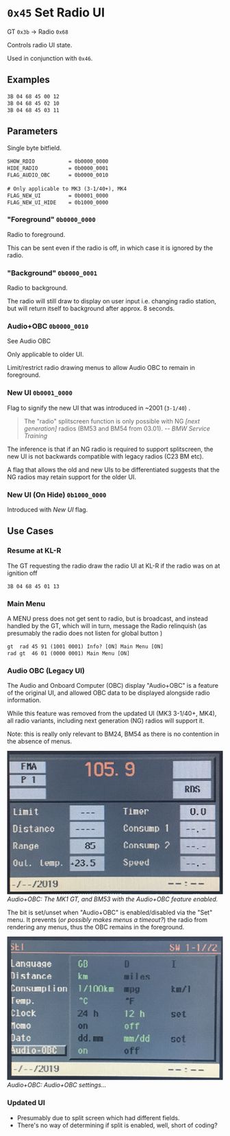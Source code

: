 # `0x45` Set Radio UI

GT `0x3b` → Radio `0x68`

Controls radio UI state.

Used in conjunction with `0x46`.

## Examples

    3B 04 68 45 00 12
    3B 04 68 45 02 10
    3B 04 68 45 03 11 

## Parameters

Single byte bitfield.
    
    SHOW_RDIO           = 0b0000_0000
    HIDE_RADIO          = 0b0000_0001
    FLAG_AUDIO_OBC      = 0b0000_0010
    
    # Only applicable to MK3 (3-1/40+), MK4
    FLAG_NEW_UI         = 0b0001_0000
    FLAG_NEW_UI_HIDE    = 0b1000_0000
    
### "Foreground" `0b0000_0000`

Radio to foreground.

This can be sent even if the radio is off, in which case it is ignored by the radio.

### "Background" `0b0000_0001`

Radio to background.

The radio will still draw to display on user input i.e. changing radio station, but will return itself to background after approx. 8 seconds.

### Audio+OBC `0b0000_0010`

See Audio OBC

Only applicable to older UI.

Limit/restrict radio drawing menus to allow Audio OBC to remain in foreground.

### New UI `0b0001_0000`

Flag to signify the new UI that was introduced in ~2001 (`3-1/40`) . 

> The "radio" splitscreen function is only possible with NG *[next generation]* radios (BM53 and BM54 from 03.01).
> *-- BMW Service Training*

The inference is that if an NG radio is required to support splitscreen, the new UI is not backwards compatible with legacy radios (C23 BM etc).

A flag that allows the old and new UIs to be differentiated suggests that the NG radios may retain support for the older UI.

### New UI (On Hide) `0b1000_0000`

Introduced with *New UI* flag.

## Use Cases

### Resume at KL-R

The GT requesting the radio draw the radio UI at KL-R if the radio was on at ignition off

    3B 04 68 45 01 13

### Main Menu

A MENU press does not get sent to radio, but is broadcast, and instead handled by the GT, which will in turn, message the Radio relinquish (as presumably the radio does not listen for global button )

    gt  rad 45 91 (1001 0001) Info? [ON] Main Menu [ON]
    rad gt  46 01 (0000 0001) Main Menu [ON]

### Audio OBC (Legacy UI)

The Audio and Onboard Computer (OBC) display "Audio+OBC" is a feature of the original UI, and allowed OBC data to be displayed alongside radio information.

While this feature was removed from the updated UI (MK3 3-1/40+, MK4), all radio variants, including next generation (NG) radios will support it.

Note: this is really only relevant to BM24, BM54 as there is no contention in the absence of menus.

![Audio+OBC](../radio/audio_obc/mk1_gt/audio_obc_enabled.JPG)
_Audio+OBC: The MK1 GT, and BM53 with the Audio+OBC feature enabled._
<!--![Audio+OBC](../radio/audio_obc/vm_gt/audio_obc_enabled.JPG)-->
<!--_Audio+OBC: A video module GT, and BM53 with the Audio+OBC feature enabled._-->

The bit is set/unset when "Audio+OBC" is enabled/disabled via the "Set" menu. It prevents (_or possibly makes menus a timeout?_) the radio from rendering any menus, thus the OBC remains in the foreground.

![Audio+OBC](../radio/audio_obc/mk1_gt/set_audio_obc.JPG)
_Audio+OBC: Audio+OBC settings..._
<!--![Audio+OBC](../radio/audio_obc/vm_gt/set_audio_obc.JPG)-->
<!--_Audio+OBC: Audio+OBC settings..._-->

### Updated UI

- Presumably due to split screen which had different fields.
- There's no way of determining if split is enabled, well, short of coding?